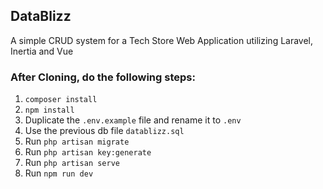 ## DataBlizz

A simple CRUD system for a Tech Store Web Application utilizing Laravel, Inertia and Vue

### After Cloning, do the following steps:
1. `composer install`
2. `npm install`
3. Duplicate the `.env.example` file and rename it to `.env`
4. Use the previous db file `datablizz.sql`
5. Run `php artisan migrate`
6. Run `php artisan key:generate`
7. Run `php artisan serve`
8. Run `npm run dev`
